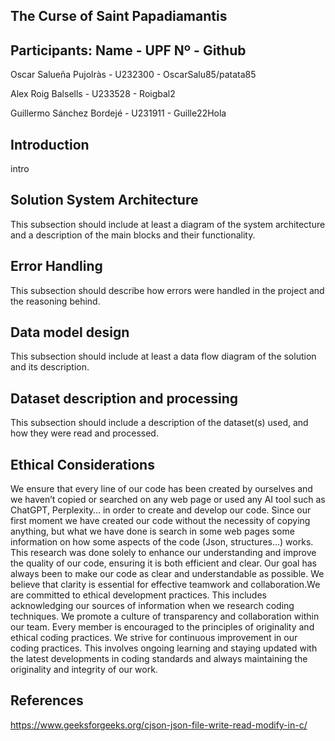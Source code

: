 The Curse of Saint Papadiamantis
---

Participants: Name - UPF Nº - Github
--
Oscar Salueña Pujolràs    -  U232300  - OscarSalu85/patata85

Alex Roig Balsells        -  U233528  - Roigbal2

Guillermo Sánchez Bordejé        -  U231911  - Guille22Hola


Introduction
---
intro

Solution System Architecture
---
This subsection should include at least a diagram of the system architecture and a description of the main blocks and their functionality.

Error Handling
---
This subsection should describe how errors were handled in the project and the reasoning behind.

Data model design
---
This subsection should include at least a data flow diagram of the solution and its description.

Dataset description and processing
---
This subsection should include a description of the dataset(s) used, and how they were read and processed.

Ethical Considerations
---
We ensure that every line of our code has been created by ourselves and we haven’t copied or searched on any web page or used any AI tool such as ChatGPT, Perplexity… in order to create and develop our code. Since our first moment we have created our code without the necessity of copying anything, but what we have done is search in some web pages some information on how some aspects of the code (Json, structures…) works. This research was done solely to enhance our understanding and improve the quality of our code, ensuring it is both efficient and clear. Our goal has always been to make our code as clear and understandable as possible. We believe that clarity is essential for effective teamwork and collaboration.We are committed to ethical development practices. This includes acknowledging our sources of information when we research coding techniques. We promote a culture of transparency and collaboration within our team. Every member is encouraged to the principles of originality and ethical coding practices. We strive for continuous improvement in our coding practices. This involves ongoing learning and staying updated with the latest developments in coding standards and always maintaining the originality and integrity of our work.

References
---

https://www.geeksforgeeks.org/cjson-json-file-write-read-modify-in-c/

